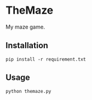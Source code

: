 # TheMaze
My maze game.

## Installation 

`pip install -r requirement.txt`

## Usage 

`python themaze.py`


